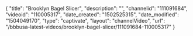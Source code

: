 {
    "title": "Brooklyn Bagel Slicer",
    "description": "",
    "channelid": "111091684",
    "videoid": "110005317",
    "date_created": "1502525315",
    "date_modified": "1504049170",
    "type": "captivate",
    "layout": "channelVideo",
    "url": "\/bbbusa-latest-videos\/brooklyn-bagel-slicer\/111091684-110005317"
}